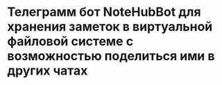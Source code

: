 # Телеграмм бот NoteHubBot для хранения заметок в виртуальной файловой системе с возможностью поделиться ими в других чатах
